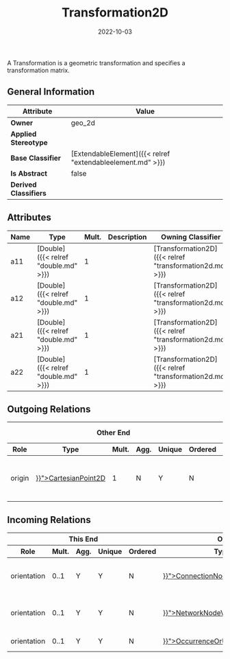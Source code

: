 ﻿---
title: Transformation2D
toc: false
type: specs
date: "2022-10-03"
draft: false
specification: VEC
version: 2.0.1
documentType: "Recommendation"
elementType: Class
classes:
  - Transformation2D
menu_name: vec-2.0.1
---
<p>A Transformation is a geometric transformation and specifies a transformation matrix.  </p>

## General Information

| Attribute               | Value |
|-------------------------|-------|
| **Owner**               | geo_2d |
| **Applied Stereotype**  |   |
| **Base Classifier**     | [ExtendableElement]({{< relref "extendableelement.md" >}})<br/>  |
| **Is Abstract**         | false |
| **Derived Classifiers** |   |

## Attributes
|  Name  |  Type  |  Mult.  |  Description  |  Owning Classifier  |
|--------|--------|---------|---------------|--------------|
|a11| [Double]({{< relref "double.md" >}}) | 1 |  | [Transformation2D]({{< relref "transformation2d.md" >}}) |
|a12| [Double]({{< relref "double.md" >}}) | 1 |  | [Transformation2D]({{< relref "transformation2d.md" >}}) |
|a21| [Double]({{< relref "double.md" >}}) | 1 |  | [Transformation2D]({{< relref "transformation2d.md" >}}) |
|a22| [Double]({{< relref "double.md" >}}) | 1 |  | [Transformation2D]({{< relref "transformation2d.md" >}}) |

## Outgoing Relations
<table>
    <thead>
        <tr>
           <th colspan="6">Other End</th>
           <th colspan="1">This End</th>
           <th colspan="1">General</th>
        </tr>
        <tr>
           <th>Role</th>
           <th>Type</th>
           <th>Mult.</th>
           <th>Agg.</th>
           <th>Unique</th>
           <th>Ordered</th>
           <th>Mult.</th>
           <th>Description</th>
        </tr>
    <thead>
    <tbody>
    <tr>
        <td>origin</td>
        <td><a href="{{< relref "cartesianpoint2d.md" >}}">CartesianPoint2D</a></td>
        <td>1</td>
        <td>N</td>
        <td>Y</td>
        <td>N</td>
        <td>0..*</td>
        <td>References the CartesianPoint2D that is the origin of the Transformation2D.</td>
    </tr>
    </tbody>
</table>

##  Incoming Relations
<table>
    <thead>
        <tr>
           <th colspan="5">This End</th>
           <th colspan="2">Other End</th>
           <th colspan="1">General</th>
        </tr>
        <tr>
           <th>Role</th>
           <th>Mult.</th>
           <th>Agg.</th>
           <th>Unique</th>
           <th>Ordered</th>
           <th>Type</th>
           <th>Mult.</th>
           <th>Description</th>
        </tr>
    <thead>
    <tbody>
    <tr>
        <td>orientation</td>
        <td>0..1</td>
        <td>Y</td>
        <td>Y</td>
        <td>N</td>
        <td><a href="{{< relref "connectionnodeviewitem.md" >}}">ConnectionNodeViewItem</a></td>
        <td>1</td>
        <td>Specifies the position /&#160;placement of the <i>ConnectionNodeViewItem</i> within the layout.</td>
    </tr>
    <tr>
        <td>orientation</td>
        <td>0..1</td>
        <td>Y</td>
        <td>Y</td>
        <td>N</td>
        <td><a href="{{< relref "networknodeviewitem.md" >}}">NetworkNodeViewItem</a></td>
        <td>1</td>
        <td>Specifies the position /&#160;placement of the <i>NetworkNodeViewItem</i> within the layout.</td>
    </tr>
    <tr>
        <td>orientation</td>
        <td>0..1</td>
        <td>Y</td>
        <td>Y</td>
        <td>N</td>
        <td><a href="{{< relref "occurrenceorusageviewitem2d.md" >}}">OccurrenceOrUsageViewItem2D</a></td>
        <td>1</td>
        <td>Specifies the orientation of the view item.</td>
    </tr>
    </tbody>
</table>



